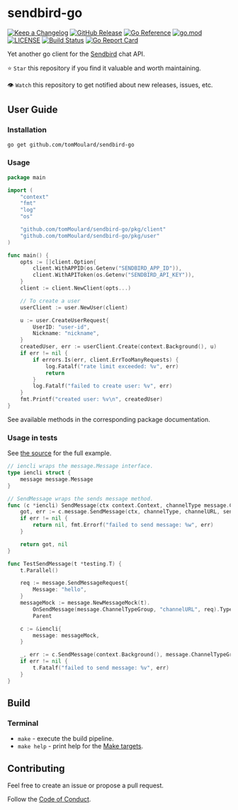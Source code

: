 # sendbird-go

[![Keep a Changelog](https://img.shields.io/badge/changelog-Keep%20a%20Changelog-%23E05735)](CHANGELOG.md)
[![GitHub Release](https://img.shields.io/github/v/release/tomMoulard/sendbird-go)](https://github.com/tomMoulard/sendbird-go/releases)
[![Go Reference](https://pkg.go.dev/badge/github.com/tomMoulard/sendbird-go.svg)](https://pkg.go.dev/github.com/tomMoulard/sendbird-go)
[![go.mod](https://img.shields.io/github/go-mod/go-version/tomMoulard/sendbird-go)](go.mod)
[![LICENSE](https://img.shields.io/github/license/tomMoulard/sendbird-go)](LICENSE)
[![Build Status](https://img.shields.io/github/actions/workflow/status/tomMoulard/sendbird-go/build.yml?branch=main)](https://github.com/tomMoulard/sendbird-go/actions?query=workflow%3Abuild+branch%3Amain)
[![Go Report Card](https://goreportcard.com/badge/github.com/tomMoulard/sendbird-go)](https://goreportcard.com/report/github.com/tomMoulard/sendbird-go)

Yet another go client for the [Sendbird](https://sendbird.com) chat API.

⭐ `Star` this repository if you find it valuable and worth maintaining.

👁 `Watch` this repository to get notified about new releases, issues, etc.

## User Guide

### Installation

```bash
go get github.com/tomMoulard/sendbird-go
```

### Usage

```go
package main

import (
    "context"
    "fmt"
    "log"
    "os"

    "github.com/tomMoulard/sendbird-go/pkg/client"
    "github.com/tomMoulard/sendbird-go/pkg/user"
)

func main() {
    opts := []client.Option{
        client.WithAPPID(os.Getenv("SENDBIRD_APP_ID")),
        client.WithAPIToken(os.Getenv("SENDBIRD_API_KEY")),
    }
    client := client.NewClient(opts...)

    // To create a user
    userClient := user.NewUser(client)

    u := user.CreateUserRequest{
        UserID: "user-id",
        Nickname: "nickname",
    }
    createdUser, err := userClient.Create(context.Background(), u)
    if err != nil {
        if errors.Is(err, client.ErrTooManyRequests) {
            log.Fatalf("rate limit exceeded: %v", err)
            return
        }
        log.Fatalf("failed to create user: %v", err)
    }
    fmt.Printf("created user: %v\n", createdUser)
}
```

See available methods in the corresponding package documentation.

### Usage in tests

See [the source](./pkg/message/message_test.go) for the full example.

```go
// iencli wraps the message.Message interface.
type iencli struct {
	message message.Message
}

// SendMessage wraps the sends message method.
func (c *iencli) SendMessage(ctx context.Context, channelType message.ChannelType, channelURL string, sendMessageRequest message.SendMessageRequest) (*message.SendMessageResponse, error) {
	got, err := c.message.SendMessage(ctx, channelType, channelURL, sendMessageRequest)
	if err != nil {
		return nil, fmt.Errorf("failed to send message: %w", err)
	}

	return got, nil
}

func TestSendMessage(t *testing.T) {
	t.Parallel()

	req := message.SendMessageRequest{
		Message: "hello",
	}
	messageMock := message.NewMessageMock(t).
		OnSendMessage(message.ChannelTypeGroup, "channelURL", req).TypedReturns(&message.SendMessageResponse{}, nil).Once().
		Parent

	c := &iencli{
		message: messageMock,
	}

	_, err := c.SendMessage(context.Background(), message.ChannelTypeGroup, "channelURL", req)
	if err != nil {
		t.Fatalf("failed to send message: %v", err)
	}
}
```

## Build

### Terminal

- `make` - execute the build pipeline.
- `make help` - print help for the [Make targets](Makefile).


## Contributing

Feel free to create an issue or propose a pull request.

Follow the [Code of Conduct](CODE_OF_CONDUCT.md).
